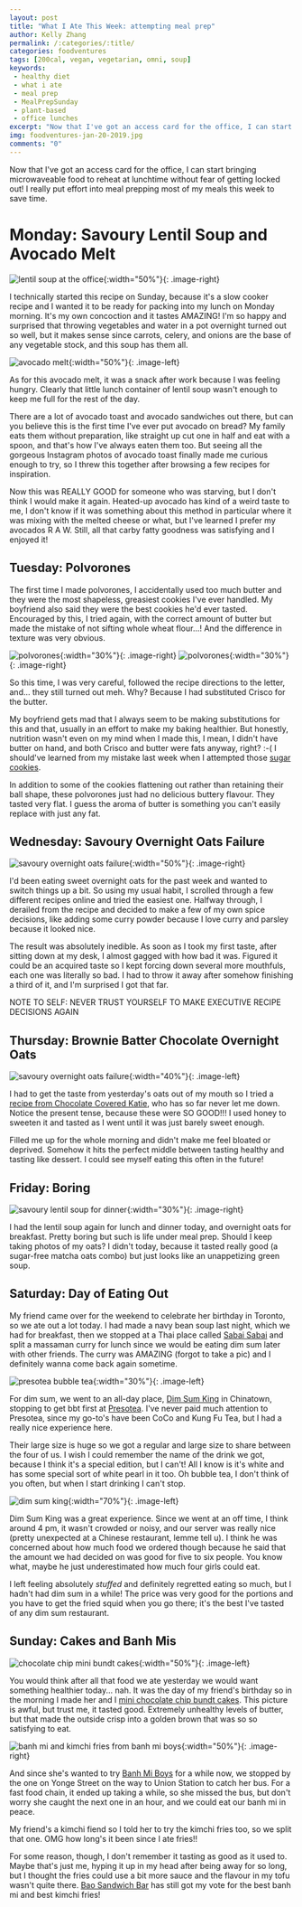 ```yaml
---
layout: post
title: "What I Ate This Week: attempting meal prep"
author: Kelly Zhang
permalink: /:categories/:title/
categories: foodventures
tags: [200cal, vegan, vegetarian, omni, soup]
keywords:
 - healthy diet
 - what i ate
 - meal prep
 - MealPrepSunday
 - plant-based
 - office lunches
excerpt: "Now that I've got an access card for the office, I can start bringing microwaveable food to reheat at lunchtime without fear of getting locked out!"
img: foodventures-jan-20-2019.jpg
comments: "0"
---
```


Now that I've got an access card for the office, I can start bringing microwaveable food to reheat at lunchtime without fear of getting locked out! I really put effort into meal prepping most of my meals this week to save time.

# Monday: Savoury Lentil Soup and Avocado Melt

![lentil soup at the office](/food/images/recipe-savoury-lentil-soup-slow-cooker-instant-pot-3.jpg){:width="50%"}{: .image-right}

I technically started this recipe on Sunday, because it's a slow cooker recipe and I wanted it to be ready for packing into my lunch on Monday morning. It's my own concoction and it tastes AMAZING! I'm so happy and surprised that throwing vegetables and water in a pot overnight turned out so well, but it makes sense since carrots, celery, and onions are the base of any vegetable stock, and this soup has them all.

![avocado melt](/food/images/foodventures-avocado-melt.jpg){:width="50%"}{: .image-left}

As for this avocado melt, it was a snack after work because I was feeling hungry. Clearly that little lunch container of lentil soup wasn't enough to keep me full for the rest of the day.

There are a lot of avocado toast and avocado sandwiches out there, but can you believe this is the first time I've ever put avocado on bread? My family eats them without preparation, like straight up cut one in half and eat with a spoon, and that's how I've always eaten them too. But seeing all the gorgeous Instagram photos of avocado toast finally made me curious enough to try, so I threw this together after browsing a few recipes for inspiration.

Now this was REALLY GOOD for someone who was starving, but I don't think I would make it again. Heated-up avocado has kind of a weird taste to me, I don't know if it was something about this method in particular where it was mixing with the melted cheese or what, but I've learned I prefer my avocados R A W. Still, all that carby fatty goodness was satisfying and I enjoyed it!

## Tuesday: Polvorones

The first time I made polvorones, I accidentally used too much butter and they were the most shapeless, greasiest cookies I've ever handled. My boyfriend also said they were the best cookies he'd ever tasted. Encouraged by this, I tried again, with the correct amount of butter but made the mistake of not sifting whole wheat flour...! And the difference in texture was very obvious.

![polvorones](/food/images/foodventures-polvorones.jpg){:width="30%"}{: .image-right} ![polvorones](/food/images/foodventures-polvorones-1.jpg){:width="30%"}{: .image-right}

So this time, I was very careful, followed the recipe directions to the letter, and... they still turned out meh. Why? Because I had substituted Crisco for the butter.

My boyfriend gets mad that I always seem to be making substitutions for this and that, usually in an effort to make my baking healthier. But honestly, nutrition wasn't even on my mind when I made this, I mean, I didn't have butter on hand, and both Crisco and butter were fats anyway, right? :-( I should've learned from my mistake last week when I attempted those [sugar cookies](/food/foodventures/what-i-ate-starring-wafflemaker/).

In addition to some of the cookies flattening out rather than retaining their ball shape, these polvorones just had no delicious buttery flavour. They tasted very flat. I guess the aroma of butter is something you can't easily replace with just any fat.

## Wednesday: Savoury Overnight Oats Failure

![savoury overnight oats failure](/food/images/foodventures-savoury-overnight-oats-failure.jpg){:width="50%"}{: .image-right}

I'd been eating sweet overnight oats for the past week and wanted to switch things up a bit. So using my usual habit, I scrolled through a few different recipes online and tried the easiest one. Halfway through, I derailed from the recipe and decided to make a few of my own spice decisions, like adding some curry powder because I love curry and parsley because it looked nice.

The result was absolutely inedible. As soon as I took my first taste, after sitting down at my desk, I almost gagged with how bad it was. Figured it could be an acquired taste so I kept forcing down several more mouthfuls, each one was literally so bad. I had to throw it away after somehow finishing a third of it, and I'm surprised I got that far.

NOTE TO SELF: NEVER TRUST YOURSELF TO MAKE EXECUTIVE RECIPE DECISIONS AGAIN

## Thursday: Brownie Batter Chocolate Overnight Oats

![savoury overnight oats failure](/food/images/foodventures-brownie-batter-chocolate-overnight-oats.jpg){:width="40%"}{: .image-left}

I had to get the taste from yesterday's oats out of my mouth so I tried a [recipe from Chocolate Covered Katie](https://chocolatecoveredkatie.com/2016/04/07/chocolate-overnight-oats-brownie-batter/comment-page-2/), who has so far never let me down. Notice the present tense, because these were SO GOOD!!! I used honey to sweeten it and tasted as I went until it was just barely sweet enough.

Filled me up for the whole morning and didn't make me feel bloated or deprived. Somehow it hits the perfect middle between tasting healthy and tasting like dessert. I could see myself eating this often in the future!

## Friday: Boring

![savoury lentil soup for dinner](/food/images/recipe-savoury-lentil-soup-slow-cooker-instant-pot-2.jpg){:width="30%"}{: .image-right}

I had the lentil soup again for lunch and dinner today, and overnight oats for breakfast. Pretty boring but such is life under meal prep. Should I keep taking photos of my oats? I didn't today, because it tasted really good (a sugar-free matcha oats combo) but just looks like an unappetizing green soup.

## Saturday: Day of Eating Out

My friend came over for the weekend to celebrate her birthday in Toronto, so we ate out a lot today. I had made a navy bean soup last night, which we had for breakfast, then we stopped at a Thai place called [Sabai Sabai](http://www.sabaisabaito.ca/) and split a massaman curry for lunch since we would be eating dim sum later with other friends. The curry was AMAZING (forgot to take a pic) and I definitely wanna come back again sometime.

![presotea bubble tea](/food/images/foodventures-presotea.jpg){:width="30%"}{: .image-left}

For dim sum, we went to an all-day place, [Dim Sum King](https://www.dimsumkingrestaurant.com/) in Chinatown, stopping to get bbt first at [Presotea](https://www.presotea.ca/home). I've never paid much attention to Presotea, since my go-to's have been CoCo and Kung Fu Tea, but I had a really nice experience here.

Their large size is huge so we got a regular and large size to share between the four of us. I wish I could remember the name of the drink we got, because I think it's a special edition, but I can't! All I know is it's white and has some special sort of white pearl in it too. Oh bubble tea, I don't think of you often, but when I start drinking I can't stop.

![dim sum king](/food/images/foodventures-dim-sum-king.jpg){:width="70%"}{: .image-left}

Dim Sum King was a great experience. Since we went at an off time, I think around 4 pm, it wasn't crowded or noisy, and our server was really nice (pretty unexpected at a Chinese restaurant, lemme tell u). I think he was concerned about how much food we ordered though because he said that the amount we had decided on was good for five to six people. You know what, maybe he just underestimated how much four girls could eat.

I left feeling absolutely *stuffed* and definitely regretted eating so much, but I hadn't had dim sum in a while! The price was very good for the portions and you have to get the fried squid when you go there; it's the best I've tasted of any dim sum restaurant.

## Sunday: Cakes and Banh Mis

![chocolate chip mini bundt cakes](/food/images/foodventures-chocolate-chip-mini-bundt-cakes.jpg){:width="50%"}{: .image-left}

You would think after all that food we ate yesterday we would want something healthier today... nah. It was the day of my friend's birthday so in the morning I made her and I [mini chocolate chip bundt cakes](https://www.allrecipes.com/recipe/259990/ghirardelli-chocolate-chip-mini-bundt-cakes/). This picture is awful, but trust me, it tasted good. Extremely unhealthy levels of butter, but that made the outside crisp into a golden brown that was so so satisfying to eat.

![banh mi and kimchi fries from banh mi boys](/food/images/foodventures-banh-mi-boys.jpg){:width="50%"}{: .image-right}


And since she's wanted to try [Banh Mi Boys](http://www.banhmiboys.com/) for a while now, we stopped by the one on Yonge Street on the way to Union Station to catch her bus. For a fast food chain, it ended up taking a while, so she missed the bus, but don't worry she caught the next one in an hour, and we could eat our banh mi in peace.

My friend's a kimchi fiend so I told her to try the kimchi fries too, so we split that one. OMG how long's it been since I ate fries!!

For some reason, though, I don't remember it tasting as good as it used to. Maybe that's just me, hyping it up in my head after being away for so long, but I thought the fries could use a bit more sauce and the flavour in my tofu wasn't quite there. [Bao Sandwich Bar](https://www.baosandwichbar.com/) has still got my vote for the best banh mi and best kimchi fries!
